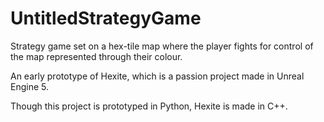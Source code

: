 # UntitledStrategyGame
Strategy game set on a hex-tile map where the player fights for control of the map represented through their colour.

An early prototype of Hexite, which is a passion project made in Unreal Engine 5.

Though this project is prototyped in Python, Hexite is made in C++.
